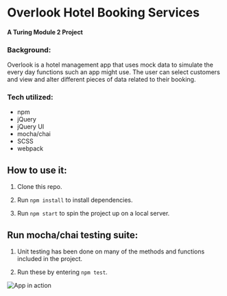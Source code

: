 # Overlook Hotel Booking Services

#### A Turing Module 2 Project

### Background:
Overlook is a hotel management app that uses mock data to simulate the every day functions such an app might use. The user can select customers and view and alter different pieces of data related to their booking.

### Tech utilized:
- npm
- jQuery
- jQuery UI
- mocha/chai
- SCSS
- webpack


## How to use it:

1. Clone this repo.

2. Run `npm install` to install dependencies.

3. Run `npm start` to spin the project up on a local server.

## Run mocha/chai testing suite:

1. Unit testing has been done on many of the methods and functions included in the project.

2. Run these by entering `npm test`.

![App in action](https://giphy.com/gifs/jUQNH4juZi4wg0X96j/html5)
